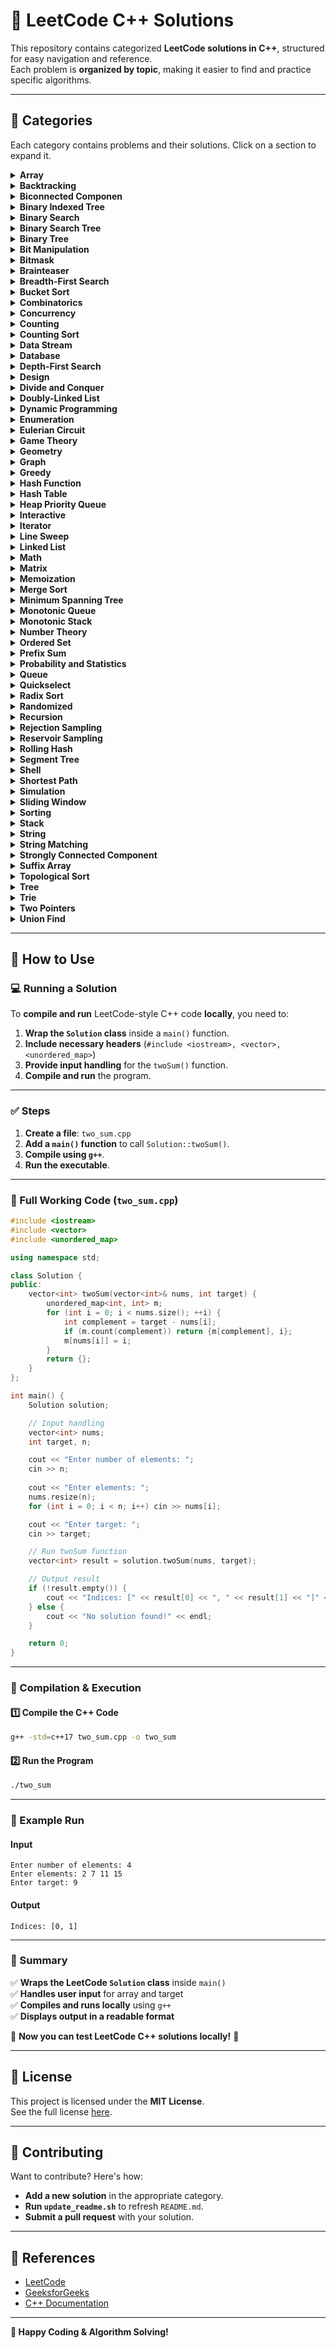 # 📘 LeetCode C++ Solutions

This repository contains categorized **LeetCode solutions in C++**, structured for easy navigation and reference.  
Each problem is **organized by topic**, making it easier to find and practice specific algorithms.

---

## 📂 Categories
Each category contains problems and their solutions. Click on a section to expand it.

<details>
<summary><strong>Array</strong></summary>

- [1. Two Sum.md](Array/1.%20Two%20Sum.md)

</details>

<details>
<summary><strong>Backtracking</strong></summary>


</details>

<details>
<summary><strong>Biconnected Componen</strong></summary>


</details>

<details>
<summary><strong>Binary Indexed Tree</strong></summary>


</details>

<details>
<summary><strong>Binary Search</strong></summary>


</details>

<details>
<summary><strong>Binary Search Tree</strong></summary>


</details>

<details>
<summary><strong>Binary Tree</strong></summary>


</details>

<details>
<summary><strong>Bit Manipulation</strong></summary>


</details>

<details>
<summary><strong>Bitmask</strong></summary>


</details>

<details>
<summary><strong>Brainteaser</strong></summary>


</details>

<details>
<summary><strong>Breadth-First Search</strong></summary>


</details>

<details>
<summary><strong>Bucket Sort</strong></summary>


</details>

<details>
<summary><strong>Combinatorics</strong></summary>


</details>

<details>
<summary><strong>Concurrency</strong></summary>


</details>

<details>
<summary><strong>Counting</strong></summary>


</details>

<details>
<summary><strong>Counting Sort</strong></summary>


</details>

<details>
<summary><strong>Data Stream</strong></summary>


</details>

<details>
<summary><strong>Database</strong></summary>


</details>

<details>
<summary><strong>Depth-First Search</strong></summary>


</details>

<details>
<summary><strong>Design</strong></summary>


</details>

<details>
<summary><strong>Divide and Conquer</strong></summary>


</details>

<details>
<summary><strong>Doubly-Linked List</strong></summary>


</details>

<details>
<summary><strong>Dynamic Programming</strong></summary>


</details>

<details>
<summary><strong>Enumeration</strong></summary>


</details>

<details>
<summary><strong>Eulerian Circuit</strong></summary>


</details>

<details>
<summary><strong>Game Theory</strong></summary>


</details>

<details>
<summary><strong>Geometry</strong></summary>


</details>

<details>
<summary><strong>Graph</strong></summary>


</details>

<details>
<summary><strong>Greedy</strong></summary>


</details>

<details>
<summary><strong>Hash Function</strong></summary>


</details>

<details>
<summary><strong>Hash Table</strong></summary>

- [1. Two Sum.md](Hash%20Table/1.%20Two%20Sum.md)
- [3. Longest Substring Without Repeating Characters.md](Hash%20Table/3.%20Longest%20Substring%20Without%20Repeating%20Characters.md)

</details>

<details>
<summary><strong>Heap Priority Queue</strong></summary>


</details>

<details>
<summary><strong>Interactive</strong></summary>


</details>

<details>
<summary><strong>Iterator</strong></summary>


</details>

<details>
<summary><strong>Line Sweep</strong></summary>


</details>

<details>
<summary><strong>Linked List</strong></summary>

- [2. Add Two Numbers.md](Linked%20List/2.%20Add%20Two%20Numbers.md)

</details>

<details>
<summary><strong>Math</strong></summary>

- [2. Add Two Numbers.md](Math/2.%20Add%20Two%20Numbers.md)

</details>

<details>
<summary><strong>Matrix</strong></summary>


</details>

<details>
<summary><strong>Memoization</strong></summary>


</details>

<details>
<summary><strong>Merge Sort</strong></summary>


</details>

<details>
<summary><strong>Minimum Spanning Tree</strong></summary>


</details>

<details>
<summary><strong>Monotonic Queue</strong></summary>


</details>

<details>
<summary><strong>Monotonic Stack</strong></summary>


</details>

<details>
<summary><strong>Number Theory</strong></summary>


</details>

<details>
<summary><strong>Ordered Set</strong></summary>


</details>

<details>
<summary><strong>Prefix Sum</strong></summary>


</details>

<details>
<summary><strong>Probability and Statistics</strong></summary>


</details>

<details>
<summary><strong>Queue</strong></summary>


</details>

<details>
<summary><strong>Quickselect</strong></summary>


</details>

<details>
<summary><strong>Radix Sort</strong></summary>


</details>

<details>
<summary><strong>Randomized</strong></summary>


</details>

<details>
<summary><strong>Recursion</strong></summary>

- [2. Add Two Numbers.md](Recursion/2.%20Add%20Two%20Numbers.md)

</details>

<details>
<summary><strong>Rejection Sampling</strong></summary>


</details>

<details>
<summary><strong>Reservoir Sampling</strong></summary>


</details>

<details>
<summary><strong>Rolling Hash</strong></summary>


</details>

<details>
<summary><strong>Segment Tree</strong></summary>


</details>

<details>
<summary><strong>Shell</strong></summary>


</details>

<details>
<summary><strong>Shortest Path</strong></summary>


</details>

<details>
<summary><strong>Simulation</strong></summary>


</details>

<details>
<summary><strong>Sliding Window</strong></summary>

- [3. Longest Substring Without Repeating Characters.md](Sliding%20Window/3.%20Longest%20Substring%20Without%20Repeating%20Characters.md)

</details>

<details>
<summary><strong>Sorting</strong></summary>


</details>

<details>
<summary><strong>Stack</strong></summary>


</details>

<details>
<summary><strong>String</strong></summary>

- [3. Longest Substring Without Repeating Characters.md](String/3.%20Longest%20Substring%20Without%20Repeating%20Characters.md)

</details>

<details>
<summary><strong>String Matching</strong></summary>


</details>

<details>
<summary><strong>Strongly Connected Component</strong></summary>


</details>

<details>
<summary><strong>Suffix Array</strong></summary>


</details>

<details>
<summary><strong>Topological Sort</strong></summary>


</details>

<details>
<summary><strong>Tree</strong></summary>


</details>

<details>
<summary><strong>Trie</strong></summary>


</details>

<details>
<summary><strong>Two Pointers</strong></summary>


</details>

<details>
<summary><strong>Union Find</strong></summary>


</details>

---

## 🚀 How to Use

### **💻 Running a Solution**
To **compile and run** LeetCode-style C++ code **locally**, you need to:
1. **Wrap the `Solution` class** inside a `main()` function.
2. **Include necessary headers** (`#include <iostream>, <vector>, <unordered_map>`)
3. **Provide input handling** for the `twoSum()` function.
4. **Compile and run** the program.

---

### **✅ Steps**
1. **Create a file**: `two_sum.cpp`
2. **Add a `main()` function** to call `Solution::twoSum()`.
3. **Compile using `g++`**.
4. **Run the executable**.

---

### **📝 Full Working Code (`two_sum.cpp`)**
```cpp
#include <iostream>
#include <vector>
#include <unordered_map>

using namespace std;

class Solution {
public:
    vector<int> twoSum(vector<int>& nums, int target) {
        unordered_map<int, int> m;
        for (int i = 0; i < nums.size(); ++i) {
            int complement = target - nums[i];
            if (m.count(complement)) return {m[complement], i};
            m[nums[i]] = i;
        }
        return {};
    }
};

int main() {
    Solution solution;

    // Input handling
    vector<int> nums;
    int target, n;

    cout << "Enter number of elements: ";
    cin >> n;
    
    cout << "Enter elements: ";
    nums.resize(n);
    for (int i = 0; i < n; i++) cin >> nums[i];

    cout << "Enter target: ";
    cin >> target;

    // Run twoSum function
    vector<int> result = solution.twoSum(nums, target);

    // Output result
    if (!result.empty()) {
        cout << "Indices: [" << result[0] << ", " << result[1] << "]" << endl;
    } else {
        cout << "No solution found!" << endl;
    }

    return 0;
}
```

---

### **🔧 Compilation & Execution**
#### **1️⃣ Compile the C++ Code**
```bash
g++ -std=c++17 two_sum.cpp -o two_sum
```

#### **2️⃣ Run the Program**
```bash
./two_sum
```

---

### **🎯 Example Run**
#### **Input**
```
Enter number of elements: 4
Enter elements: 2 7 11 15
Enter target: 9
```
#### **Output**
```
Indices: [0, 1]
```

---

### **📌 Summary**
✅ **Wraps the LeetCode `Solution` class** inside `main()`  
✅ **Handles user input** for array and target  
✅ **Compiles and runs locally** using `g++`  
✅ **Displays output in a readable format**  

🚀 **Now you can test LeetCode C++ solutions locally!** 🚀

---

## 📜 License
This project is licensed under the **MIT License**.  
See the full license [here](LICENSE).

---

## 🤝 Contributing
Want to contribute? Here's how:
- **Add a new solution** in the appropriate category.
- **Run `update_readme.sh`** to refresh `README.md`.
- **Submit a pull request** with your solution.

---

## 🔗 References
- [LeetCode](https://leetcode.com/)
- [GeeksforGeeks](https://www.geeksforgeeks.org/)
- [C++ Documentation](https://en.cppreference.com/w/)

---

**🚀 Happy Coding & Algorithm Solving!**
